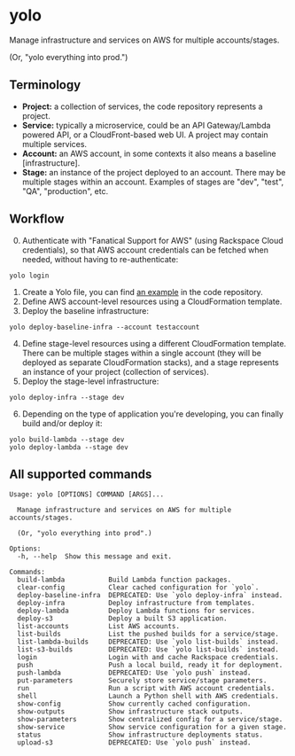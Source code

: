 # yolo

Manage infrastructure and services on AWS for multiple accounts/stages.

(Or, "yolo everything into prod.")

## Terminology

 * __Project:__ a collection of services, the code repository represents a project.
 * __Service:__ typically a microservice, could be an API Gateway/Lambda powered API, or a CloudFront-based web UI. A project may contain multiple services.
 * __Account:__ an AWS account, in some contexts it also means a baseline [infrastructure].
 * __Stage:__ an instance of the project deployed to an account. There may be multiple stages within an account. Examples of stages are "dev", "test", "QA", "production", etc.

## Workflow

 0. Authenticate with "Fanatical Support for AWS" (using Rackspace Cloud credentials), so that AWS account credentials can be fetched when needed, without having to re-authenticate:

```
yolo login
```

 1. Create a Yolo file, you can find [an example](https://github.com/rackerlabs/yolo/blob/master/example.yolo.yaml) in the code repository.
 2. Define AWS account-level resources using a CloudFormation template.
 3. Deploy the baseline infrastructure:

```
yolo deploy-baseline-infra --account testaccount
```

 4. Define stage-level resources using a different CloudFormation template. There can be multiple stages within a single account (they will be deployed as separate CloudFormation stacks), and a stage represents an instance of your project (collection of services).
 5. Deploy the stage-level infrastructure:

```
yolo deploy-infra --stage dev
```

 6. Depending on the type of application you're developing, you can finally build and/or deploy it:

```
yolo build-lambda --stage dev
yolo deploy-lambda --stage dev
```

## All supported commands

```
Usage: yolo [OPTIONS] COMMAND [ARGS]...

  Manage infrastructure and services on AWS for multiple accounts/stages.

  (Or, "yolo everything into prod".)

Options:
  -h, --help  Show this message and exit.

Commands:
  build-lambda           Build Lambda function packages.
  clear-config           Clear cached configuration for `yolo`.
  deploy-baseline-infra  DEPRECATED: Use `yolo deploy-infra` instead.
  deploy-infra           Deploy infrastructure from templates.
  deploy-lambda          Deploy Lambda functions for services.
  deploy-s3              Deploy a built S3 application.
  list-accounts          List AWS accounts.
  list-builds            List the pushed builds for a service/stage.
  list-lambda-builds     DEPRECATED: Use `yolo list-builds` instead.
  list-s3-builds         DEPRECATED: Use `yolo list-builds` instead.
  login                  Login with and cache Rackspace credentials.
  push                   Push a local build, ready it for deployment.
  push-lambda            DEPRECATED: Use `yolo push` instead.
  put-parameters         Securely store service/stage parameters.
  run                    Run a script with AWS account credentials.
  shell                  Launch a Python shell with AWS credentials.
  show-config            Show currently cached configuration.
  show-outputs           Show infrastructure stack outputs.
  show-parameters        Show centralized config for a service/stage.
  show-service           Show service configuration for a given stage.
  status                 Show infrastructure deployments status.
  upload-s3              DEPRECATED: Use `yolo push` instead.
```

